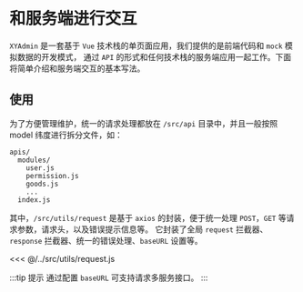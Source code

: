 # 和服务端进行交互

`XYAdmin` 是一套基于 `Vue` 技术栈的单页面应用，我们提供的是前端代码和 `mock` 模拟数据的开发模式，
通过 `API` 的形式和任何技术栈的服务端应用一起工作。下面将简单介绍和服务端交互的基本写法。

## 使用

为了方便管理维护，统一的请求处理都放在 `/src/api` 目录中，并且一般按照 model 纬度进行拆分文件，如：

```{:no-line-numbers}
apis/
  modules/
    user.js
    permission.js
    goods.js
    ...
  index.js
```

其中，`/src/utils/request` 是基于 `axios` 的封装，便于统一处理 `POST`，`GET` 等请求参数，请求头，以及错误提示信息等。
它封装了全局 `request` 拦截器、`response` 拦截器、统一的错误处理、`baseURL` 设置等。

<<< @/../src/utils/request.js

:::tip 提示
通过配置 `baseURL` 可支持请求多服务接口。
:::
